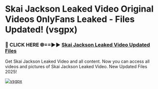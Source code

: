 # Skai Jackson Leaked Video Original Videos 0nlyFans Leaked - Files Updated! (vsgpx)

<h3>🔴 CLICK HERE 🌐==►► <a href="https://tinyurl.com/x26r9saj" rel="nofollow">Skai Jackson Leaked Video Updated Files</a></h3>

Get Skai Jackson Leaked Video and all content. Now you can access all videos and pictures of Skai Jackson Leaked Video. New Updated Files 2025!

[![vsgpx](https://i.imgur.com/LkgZPqh.gif)](https://tinyurl.com/x26r9saj)
